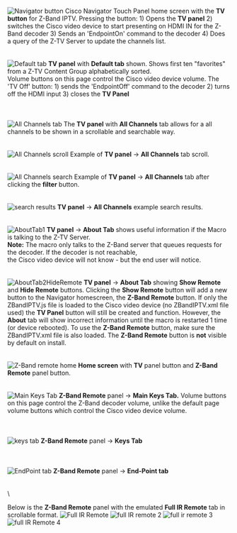 ![Navigator button](https://github.com/vtjoeh/z-band-iptv/assets/16569532/14ed3f8d-7b88-4ea0-8475-76e1b3872a9b)
Cisco Navigator Touch Panel home screen with the **TV button** for Z-Band IPTV. Pressing the button: 1) Opens the **TV panel** 2) switches the Cisco video device to start presenting on HDMI IN for the Z-Band decoder 3) Sends an 'EndpointOn' command to the decoder 4) Does a query of the Z-TV Server to update the channels list. 
\
\
\
![Default tab](https://github.com/vtjoeh/z-band-iptv/assets/16569532/a835582e-1cdb-4cd9-96e6-f33d627dcfc5)
**TV panel** with **Default tab** shown. Shows first ten "favorites" from a Z-TV Content Group alphabetically sorted.   
Volume buttons on this page control the Cisco video device volume.  The 'TV Off' button: 1) sends the 'EndpointOff' command to the decoder 2) turns off the HDMI input 3) closes the **TV Panel**  
\
\
\
![All Channels tab](https://github.com/vtjoeh/z-band-iptv/assets/16569532/f09575a6-1482-45fa-b887-b5bfca20a5e7)
The **TV panel** with **All Channels** tab allows for a all channels to be shown in a scrollable and searchable way. 
\
\
\
![All Channels scroll](https://github.com/vtjoeh/z-band-iptv/assets/16569532/bfcccf4d-b5b4-4e1d-a2dd-4b96fd350fed)
Example of **TV panel** -> **All Channels** tab scroll. 
\
\
\
![All Channels search](https://github.com/vtjoeh/z-band-iptv/assets/16569532/26d31dfd-5b52-415f-8a5f-9dc5cda1dc5b)
Example of **TV panel** -> **All Channels** tab after clicking the **filter** button. 
\
\
\
![search results](https://github.com/vtjoeh/z-band-iptv/assets/16569532/f15903e8-0943-40b2-ba29-212946fadb26)
**TV panel** -> **All Channels** example search results. 
\
\
\
![AboutTab1](https://github.com/vtjoeh/z-band-iptv/assets/16569532/6a89db52-853e-4fc5-8197-bff5b22e34e0)
**TV panel** -> **About Tab** shows useful information if the Macro is talking to the Z-TV Server.  
**Note:** The macro only talks to the Z-Band server that queues requests for the decoder.  If the decoder is not reachable, \
the Cisco video device will not know - but the end user will notice. 
\
\
\
![AboutTab2HideRemote](https://github.com/vtjoeh/z-band-iptv/assets/16569532/886d6964-7740-4549-bc4d-b138c2405cdb)
**TV panel** -> **About Tab** showing **Show Remote** and **Hide Remote** buttons. Clicking the **Show Remote** button will add a new button to the Navigator homescreen, the **Z-Band Remote** button. If only the ZBandIPTV.js file is loaded to the Cisco video device (no ZBandIPTV.xml file used) the **TV Panel** button will still be created and function.  However, the **About** tab will show incorrect information until the macro is restarted 1 time (or device rebooted). To use the **Z-Band Remote** button, make sure the ZBandIPTV.xml file is also loaded.  The **Z-Band Remote** button is **not** visible by default on install. 
\
\
\
![Z-Band remote home](https://github.com/vtjoeh/z-band-iptv/assets/16569532/93af1414-5b64-4724-b9c4-fe296f92efe9)
**Home screen** with **TV** panel button and **Z-Band Remote** panel button.
\
\
\
![Main Keys Tab](https://github.com/vtjoeh/z-band-iptv/assets/16569532/99aac47c-130f-45d6-9e80-9e7277c1913e)
**Z-Band Remote** panel -> **Main Keys Tab.** Volume buttons on this page control the Z-Band decoder volume, unlike the default page volume buttons which control the Cisco video device volume.  
\
\
\
![keys tab](https://github.com/vtjoeh/z-band-iptv/assets/16569532/f8773dd1-10a6-4641-924f-083f96dc7fe0)
**Z-Band Remote** panel -> **Keys Tab** 
\
\
\
\
![EndPoint tab](https://github.com/vtjoeh/z-band-iptv/assets/16569532/0241c711-6418-4024-93e2-129c42699969)
**Z-Band Remote** panel -> **End-Point tab**
\
\
\
\

Below is the **Z-Band Remote** panel with the emulated **Full IR Remote** tab in scrollable format. 
![Full IR Remote](https://github.com/vtjoeh/z-band-iptv/assets/16569532/dd683075-7328-441a-8efd-f191b32febee)
![full IR remote 2](https://github.com/vtjoeh/z-band-iptv/assets/16569532/0f65080c-04e8-4b28-9355-22602e8a7bea)
![full ir remote 3](https://github.com/vtjoeh/z-band-iptv/assets/16569532/b301b1c2-8928-4697-b49c-6c90dfe22aa7)
![full IR Remote 4](https://github.com/vtjoeh/z-band-iptv/assets/16569532/437c86d6-b6f3-48d8-bd6a-df76f67ded11)






